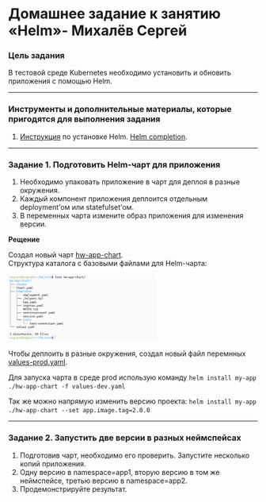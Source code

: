 # Домашнее задание к занятию «Helm»- Михалёв Сергей

### Цель задания

В тестовой среде Kubernetes необходимо установить и обновить приложения с помощью Helm.

------

### Инструменты и дополнительные материалы, которые пригодятся для выполнения задания

1. [Инструкция](https://helm.sh/docs/intro/install/) по установке Helm. [Helm completion](https://helm.sh/docs/helm/helm_completion/).

------

### Задание 1. Подготовить Helm-чарт для приложения

1. Необходимо упаковать приложение в чарт для деплоя в разные окружения. 
2. Каждый компонент приложения деплоится отдельным deployment’ом или statefulset’ом.
3. В переменных чарта измените образ приложения для изменения версии.

**Рещение**

Создал новый чарт [hw-app-chart](hw-app-chart).</br> Структура каталога с базовыми файлами для Helm-чарта:

<img src="images/Task_1_0.png" alt="Task_1_0.png" width="300" height="auto"></br>

Чтобы деплоить в разные окружения, создал новый файл перемнных [values-prod.yaml](values-prod.yaml).

Для запуска чарта в среде prod использую команду `helm install my-app ./hw-app-chart -f values-dev.yaml`

Так же можно напрямую изменить версию проекта: `helm install my-app ./hw-app-chart --set app.image.tag=2.0.0`



------
### Задание 2. Запустить две версии в разных неймспейсах

1. Подготовив чарт, необходимо его проверить. Запуститe несколько копий приложения.
2. Одну версию в namespace=app1, вторую версию в том же неймспейсе, третью версию в namespace=app2.
3. Продемонстрируйте результат.
